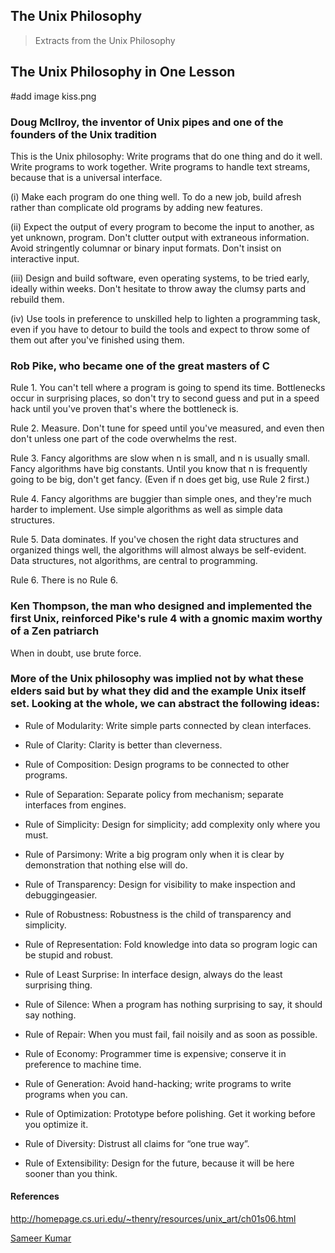 ## The Unix Philosophy
> Extracts from the Unix Philosophy

## The Unix Philosophy in One Lesson
#add image kiss.png


### Doug McIlroy, the inventor of Unix pipes and one of the founders of the Unix tradition

This is the Unix philosophy: Write programs that do one thing and do it well. Write programs to work together. Write programs to handle text streams, because that is a universal interface.

(i) Make each program do one thing well. To do a new job, build afresh rather than complicate old programs by adding new features.

(ii) Expect the output of every program to become the input to another, as yet unknown, program. Don't clutter output with extraneous information. Avoid stringently columnar or binary input formats. Don't insist on interactive input.

(iii) Design and build software, even operating systems, to be tried early, ideally within weeks. Don't hesitate to throw away the clumsy parts and rebuild them.

(iv) Use tools in preference to unskilled help to lighten a programming task, even if you have to detour to build the tools and expect to throw some of them out after you've finished using them.


### Rob Pike, who became one of the great masters of C

Rule 1. You can't tell where a program is going to spend its time. Bottlenecks occur in surprising places, so don't try to second guess and put in a speed hack until you've proven that's where the bottleneck is.

Rule 2. Measure. Don't tune for speed until you've measured, and even then don't unless one part of the code overwhelms the rest.

Rule 3. Fancy algorithms are slow when n is small, and n is usually small. Fancy algorithms have big constants. Until you know that n is frequently going to be big, don't get fancy. (Even if n does get big, use Rule 2 first.)

Rule 4. Fancy algorithms are buggier than simple ones, and they're much harder to implement. Use simple algorithms as well as simple data structures.

Rule 5. Data dominates. If you've chosen the right data structures and organized things well, the algorithms will almost always be self-evident. Data structures, not algorithms, are central to programming.

Rule 6. There is no Rule 6.


### Ken Thompson, the man who designed and implemented the first Unix, reinforced Pike's rule 4 with a gnomic maxim worthy of a Zen patriarch

When in doubt, use brute force.


### More of the Unix philosophy was implied not by what these elders said but by what they did and the example Unix itself set. Looking at the whole, we can abstract the following ideas:

- Rule of Modularity: Write simple parts connected by clean interfaces.

- Rule of Clarity: Clarity is better than cleverness.

- Rule of Composition: Design programs to be connected to other programs.

- Rule of Separation: Separate policy from mechanism; separate interfaces from engines.

- Rule of Simplicity: Design for simplicity; add complexity only where you must.

- Rule of Parsimony: Write a big program only when it is clear by demonstration that nothing else will do.

- Rule of Transparency: Design for visibility to make inspection and debuggingeasier.

- Rule of Robustness: Robustness is the child of transparency and simplicity.

- Rule of Representation: Fold knowledge into data so program logic can be stupid and robust.

- Rule of Least Surprise: In interface design, always do the least surprising thing.

- Rule of Silence: When a program has nothing surprising to say, it should say nothing.

- Rule of Repair: When you must fail, fail noisily and as soon as possible.

- Rule of Economy: Programmer time is expensive; conserve it in preference to machine time.

- Rule of Generation: Avoid hand-hacking; write programs to write programs when you can.

- Rule of Optimization: Prototype before polishing. Get it working before you optimize it.

- Rule of Diversity: Distrust all claims for “one true way”.

- Rule of Extensibility: Design for the future, because it will be here sooner than you think.


#### References
  http://homepage.cs.uri.edu/~thenry/resources/unix_art/ch01s06.html



[Sameer Kumar](https://www.sameerkumar.website/)
